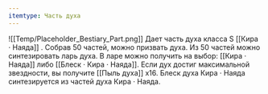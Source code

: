 ```yaml
---
itemtype: Часть духа
---
```

![[Temp/Placeholder_Bestiary_Part.png]]
Дает часть духа класса S [[Кира · Наяда]] . Собрав 50 частей, можно призвать духа. Из 50 частей можно синтезировать ларь духа. В ларе можно получить на выбор: [[Кира · Наяда]] либо [[Блеск · Кира · Наяда]]. Если дух достиг максимальной звездности, вы получите [[Пыль духа]] х16. Блеск духа Кира · Наяда синтезируется из частей духа Кира · Наяда.
